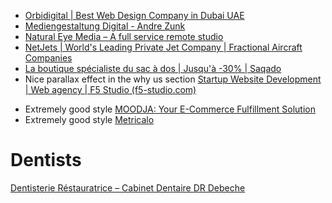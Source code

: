 - [Orbidigital | Best Web Design Company in Dubai UAE](https://orbidigital.ae/)
- [Mediengestaltung Digital - Andre Zunk](https://mediengestaltung.digital/)
- [Natural Eye Media – A full service remote studio](https://naturaleyemedia.com/)
- [NetJets | World's Leading Private Jet Company | Fractional Aircraft Companies](https://www.netjets.com/en-us/)
- [La boutique spécialiste du sac à dos | Jusqu'à -30% | Saqado](https://saqado.fr/)
- Nice parallax effect in the why us section [Startup Website Development | Web agency | F5 Studio (f5-studio.com)](https://f5-studio.com/services/websites-for-startups/)
* Extremely good style [MOODJA: Your E-Commerce Fulfillment Solution](https://www.moodja.com/en)
* Extremely good style [Metricalo](https://metricalo.com/)

# Dentists
[Dentisterie Réstauratrice – Cabinet Dentaire DR Debeche](https://www.drdebeche.com/index.php/services/restorative-dentistry/)
